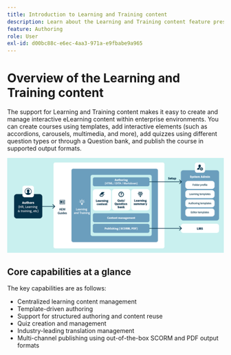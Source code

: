 ```yaml
---
title: Introduction to Learning and Training content
description: Learn about the Learning and Training content feature present in Adobe Experience Manager Guides.
feature: Authoring
role: User
exl-id: d00bc88c-e6ec-4aa3-971a-e9fbabe9a965
---
```

# Overview of the Learning and Training content

The support for Learning and Training content makes it easy to create and manage interactive eLearning content within enterprise environments. You can create courses using templates, add interactive elements (such as accordions, carousels, multimedia, and more), add quizzes using different question types or through a Question bank, and publish the course in supported output formats. 

![](assets/learning-and-training-content-components.png)

## Core capabilities at a glance

The key capabilities are as follows:  

- Centralized learning content management 
- Template-driven authoring 
- Support for structured authoring and content reuse 
- Quiz creation and management  
- Industry-leading translation management 
- Multi-channel publishing using out-of-the-box SCORM and PDF output formats
